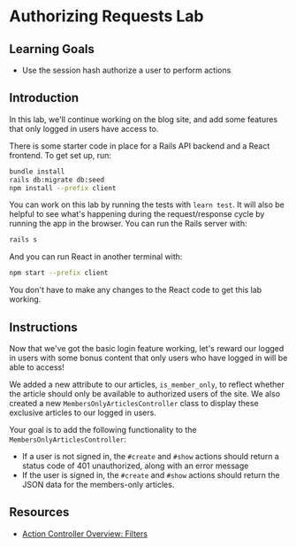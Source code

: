 # Authorizing Requests Lab

## Learning Goals

- Use the session hash authorize a user to perform actions

## Introduction

In this lab, we'll continue working on the blog site, and add some features that
only logged in users have access to.

There is some starter code in place for a Rails API backend and a React frontend.
To get set up, run:

```sh
bundle install
rails db:migrate db:seed
npm install --prefix client
```

You can work on this lab by running the tests with `learn test`. It will also be
helpful to see what's happening during the request/response cycle by running the
app in the browser. You can run the Rails server with:

```sh
rails s
```

And you can run React in another terminal with:

```sh
npm start --prefix client
```

You don't have to make any changes to the React code to get this lab working.

## Instructions

Now that we've got the basic login feature working, let's reward our logged
in users with some bonus content that only users who have logged in will be able to access!

We added a new attribute to our articles, `is_member_only`, to reflect whether
the article should only be available to authorized users of the site. We also
created a new `MembersOnlyArticlesController` class to display these exclusive
articles to our logged in users.

Your goal is to add the following functionality to the
`MembersOnlyArticlesController`:

- If a user is not signed in, the `#create` and `#show` actions should return a
  status code of 401 unauthorized, along with an error message
- If the user is signed in, the `#create` and `#show` actions should return the
  JSON data for the members-only articles.

## Resources

- [Action Controller Overview: Filters][filters]

[filters]: http://guides.rubyonrails.org/action_controller_overview.html#filters
